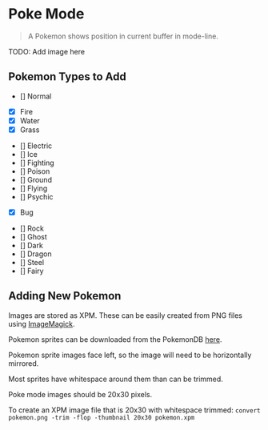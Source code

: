 # Poke Mode

> A Pokemon shows position in current buffer in mode-line.

TODO: Add image here

## Pokemon Types to Add

* [] Normal
* [x] Fire
* [x] Water
* [x] Grass
* [] Electric
* [] Ice
* [] Fighting
* [] Poison
* [] Ground
* [] Flying
* [] Psychic
* [x] Bug
* [] Rock
* [] Ghost
* [] Dark
* [] Dragon
* [] Steel
* [] Fairy

## Adding New Pokemon

Images are stored as XPM. These can be easily created from PNG files using
[ImageMagick]().

Pokemon sprites can be downloaded from the PokemonDB
[here](https://img.pokemondb.net/sprites/).

Pokemon sprite images face left, so the image will need to be horizontally
mirrored.

Most sprites have whitespace around them than can be trimmed.

Poke mode images should be 20x30 pixels.

To create an XPM image file that is 20x30 with whitespace trimmed:
`convert pokemon.png -trim -flop -thumbnail 20x30 pokemon.xpm`
